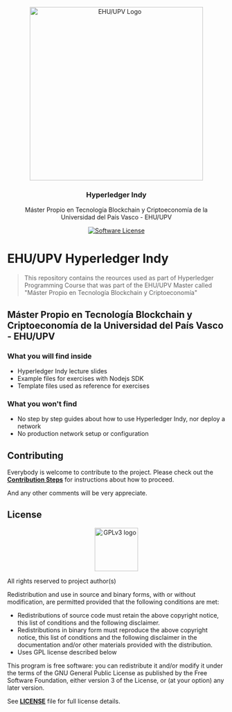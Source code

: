 <p align="center">
  <img alt="EHU/UPV Logo" src="https://www.ehu.eus/documents/2947353/2967241/blanco_grande.jpg/daf895c7-8f5a-4106-b4ba-c385059ef9d6?t=1412933238000" width="400px"></img>
  <h3 align="center"><b>Hyperledger Indy</b></h3>
  <p align="center">Máster Propio en Tecnología Blockchain y Criptoeconomía de la Universidad del País Vasco - EHU/UPV</p>
</p>

<p align="center">
    <a href="../../releases">
    <a href="LICENSE"><img alt="Software License" src="http://img.shields.io/:license-GPLv3-brightgreen.svg?style=flat-square"></a>
</p>

# EHU/UPV Hyperledger Indy

> This repository contains the reources used as part of Hyperledger Programming Course that was part of the EHU/UPV Master called "Máster Propio en Tecnología Blockchain y Criptoeconomía"

## Máster Propio en Tecnología Blockchain y Criptoeconomía de la Universidad del País Vasco - EHU/UPV

### What you will find inside

* Hyperledger Indy lecture slides
* Example files for exercises with Nodejs SDK
* Template files used as reference for exercises

### What you won't find

* No step by step guides about how to use Hyperledger Indy, nor deploy a network
* No production network setup or configuration

## Contributing

Everybody is welcome to contribute to the project. Please check out the [**Contribution Steps**](CONTRIBUTING.md) for instructions about how to proceed.
  
And any other comments will be very appreciate.

## License

<p align="center">
  <img alt="GPLv3 logo" src="https://upload.wikimedia.org/wikipedia/commons/thumb/9/93/GPLv3_Logo.svg/1280px-GPLv3_Logo.svg.png" width="100px"></img>
</p>

All rights reserved to project author(s)

Redistribution and use in source and binary forms, with or without modification, are permitted provided that the following conditions are met:

 * Redistributions of source code must retain the above copyright notice, this list of conditions and the following disclaimer.
 * Redistributions in binary form must reproduce the above copyright notice, this list of conditions and the following disclaimer in the documentation and/or other materials provided with the distribution.
 * Uses GPL license described below

This program is free software: you can redistribute it and/or modify it under the terms of the GNU General Public License as published by the Free Software Foundation, either version 3 of the License, or (at your option) any later version.

See [**LICENSE**](LICENSE) file for full license details.
